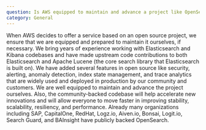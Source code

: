 ```yaml
---
question: Is AWS equipped to maintain and advance a project like OpenSearch?
category: General
---
```


When AWS decides to offer a service based on an open source project, we ensure that we are equipped and prepared to maintain it ourselves, if necessary. We bring years of experience working with Elasticsearch and Kibana codebases and have made upstream code contributions to both Elasticsearch and Apache Lucene (the core search library that Elasticsearch is built on). We have added several features in open source like security, alerting, anomaly detection, index state management, and trace analytics that are widely used and deployed in production by our community and customers. We are well equipped to maintain and advance the project ourselves. Also, the community-backed codebase will help accelerate new innovations and will allow everyone to move faster in improving stability, scalability, resiliency, and performance. Already many organizations including SAP, CapitalOne, RedHat, Logz.io, Aiven.io, Bonsai, Logit.io, Search Guard, and BAInsight have publicly backed OpenSearch.